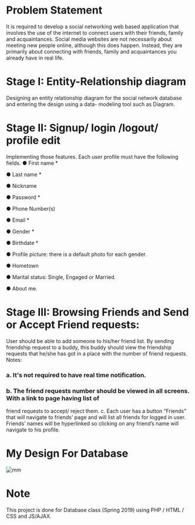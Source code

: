 # Problem Statement
It is required to develop a social networking web based application that involves the use of the internet to
connect users with their friends, family and acquaintances.
Social media websites are not necessarily about meeting new people online, although this does happen.
Instead, they are primarily about connecting with friends, family and acquaintances you already have in real
life. 

# Stage I: Entity-Relationship diagram
Designing an entity relationship diagram for the social network database and entering the design using a data- modeling tool such as Diagram.

# Stage II: Signup/ login /logout/ profile edit
Implementing those features. Each user profile must have the following fields.
● First name * 

● Last name * 

● Nickname

● Password * 

● Phone Number(s)

● Email * 

● Gender * 

● Birthdate * 

● Profile picture: there is a default photo for each gender.

● Hometown


● Marital status: Single, Engaged or Married.

● About me.

# Stage III: Browsing Friends and Send or Accept Friend requests:
User should be able to add someone to his/her friend list. By sending friendship request to a buddy, this
buddy should view the friendship requests that he/she has got in a place with the number of friend requests. Notes:
### a. It's not required to have real time notification.
### b. The friend requests number should be viewed in all screens. With a link to page having list of
friend requests to accept/ reject them. c. Each user has a button “Friends” that will navigate to friends’ page and will list all friends for
logged in user. Friends’ names will be hyperlinked so clicking on any friend’s name will navigate to
his profile. 
# My Design For Database
![mm](https://user-images.githubusercontent.com/31679900/97645377-7c9ae380-1a55-11eb-80f0-26f2f5c3f449.png)
# Note
This project is done for Database class (Spring 2019) using PHP / HTML / CSS and JS/AJAX.

